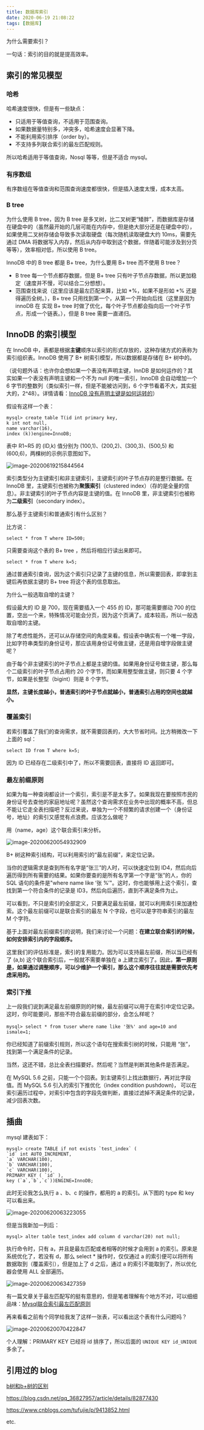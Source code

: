 ```yaml
---
title: 数据库索引
date: 2020-06-19 21:08:22
tags: [数据库]
---
```


为什么需要索引？

一句话：索引的目的就是提高效率。

## 索引的常见模型

### 哈希

哈希速度很快，但是有一些缺点：

* 只适用于等值查询，不适用于范围查询。
* 如果数据量特别多，冲突多，哈希速度会显著下降。
* 不能利用索引排序（order by）。
* 不支持多列联合索引的最左匹配规则。

所以哈希适用于等值查询，Nosql 等等，但是不适合 mysql。

### 有序数组

有序数组在等值查询和范围查询速度都很快，但是插入速度太慢，成本太高。

### B tree

为什么使用 B tree，因为 B tree 是多叉树，比二叉树更“矮胖”，而数据库是存储在硬盘中的（虽然最开始的几层可能在内存中，但是绝大部分还是在硬盘中的），如果使用二叉树存储会导致多次读取硬盘（每次随机读取硬盘大约 10ms，需要先通过 DMA 将数据写入内存，然后从内存中取到这个数据，伴随着可能涉及到分页等等），效率相对低，所以使用 B tree。

InnoDB 中的 B tree 都是 B+ tree，为什么要用 B+ tree 而不使用 B tree？

* B tree 每一个节点都存数据，但是 B+ tree 只有叶子节点存数据，所以更加稳定（速度并不慢，可以结合二分想想）。
* 范围查找来说（这里应该是最左匹配来算，比如 *%，如果不是形如 *% 还是得遍历全树。），B+ tree 只用找到第一个，从第一个开始向后找（这里是因为 innoDB 在 实现 B+ tree 时做了优化，每个叶子节点都会指向后一个叶子节点，形成一个链表。），但是 B tree 需要一直递归。

## InnoDB 的索引模型

在 InnoDB 中，表都是根据**主键**顺序以索引的形式存放的，这种存储方式的表称为索引组织表。InnoDB 使用了 B+ 树索引模型，所以数据都是存储在 B+ 树中的。

（说句题外话：也许你会想如果一个表没有声明主键，InnDB 是如何运作的？其实如果一个表没有声明主键和一个不为 null 的唯一索引，InnoDB 会自动增加一个 6 字节的整数列（类似索引一样，但是不能被访问到，6 个字节看着不大，其实挺大的，2^48）。详情请看：[InnoDB 没有声明主键是如何运转的](https://blog.csdn.net/A510677208/article/details/101327857)）

假设有这样一个表：

```
mysql> create table T(id int primary key, 
k int not null, 
name varchar(16),
index (k))engine=InnoDB;
```

表中 R1~R5 的 (ID,k) 值分别为 (100,1)、(200,2)、(300,3)、(500,5) 和 (600,6)，两棵树的示例示意图如下。

![image-20200619215844564](/images/image-20200619215844564.png)

索引类型分为主键索引和非主键索引，主键索引的叶子节点存的是整行数据。在 InnoDB 里，主键索引也被称为**聚簇索引**（clustered index）（存的是全量的信息）。非主键索引的叶子节点内容是主键的值。在 InnoDB 里，非主键索引也被称为**二级索引**（secondary index）。

那么基于主键索引和普通索引有什么区别？

比方说：

```
select * from T where ID=500;
```

只需要查询这个表的 B+ tree ，然后将相应行读出来即可。

```
select * from T where k=5;
```

通过普通索引查询，因为这个索引只记录了主键的信息，所以需要回表，即拿到主键后再依据主键的 B+ tree 将这个表的信息取出。

为什么一般选取自增的主键？

假设最大的 ID 是 700，现在需要插入一个 455 的 ID，那可能需要挪动 700 的位置，空出一个来，特殊情况可能会分页，因为这个页满了。成本较高，所以一般选取自增的主键。

除了考虑性能外，还可以从存储空间的角度来看。假设表中确实有一个唯一字段，比如字符串类型的身份证号，那应该用身份证号做主键，还是用自增字段做主键呢？

由于每个非主键索引的叶子节点上都是主键的值。如果用身份证号做主键，那么每个二级索引的叶子节点占用约 20 个字节，而如果用整型做主键，则只要 4 个字节，如果是长整型（bigint）则是 8 个字节。

**显然，主键长度越小，普通索引的叶子节点就越小，普通索引占用的空间也就越小。**

### 覆盖索引

若索引覆盖了我们的查询需求，就不需要回表的，大大节省时间。比方稍微改一下上面的 sql：

```
select ID from T where k=5;
```

因为 ID 已经存在二级索引中了，所以不需要回表，直接将 ID 返回即可。

### 最左前缀原则

如果为每一种查询都设计一个索引，索引是不是太多了。如果我现在要按照市民的身份证号去查他的家庭地址呢？虽然这个查询需求在业务中出现的概率不高，但总不能让它走全表扫描吧？反过来说，单独为一个不频繁的请求创建一个（身份证号，地址）的索引又感觉有点浪费。应该怎么做呢？

用（name，age）这个联合索引来分析。

![image-20200620054932909](/images/image-20200620054932909.png)

B+ 树这种索引结构，可以利用索引的“最左前缀”，来定位记录。

当你的逻辑需求是查到所有名字是“张三”的人时，可以快速定位到 ID4，然后向后遍历得到所有需要的结果。如果你要查的是所有名字第一个字是“张”的人，你的 SQL 语句的条件是"where name like ‘张 %’"。这时，你也能够用上这个索引，查找到第一个符合条件的记录是 ID3，然后向后遍历，直到不满足条件为止。

可以看到，不只是索引的全部定义，只要满足最左前缀，就可以利用索引来加速检索。这个最左前缀可以是联合索引的最左 N 个字段，也可以是字符串索引的最左 M 个字符。

基于上面对最左前缀索引的说明，我们来讨论一个问题：**在建立联合索引的时候，如何安排索引内的字段顺序。**

这里我们的评估标准是，索引的复用能力。因为可以支持最左前缀，所以当已经有了 (a,b) 这个联合索引后，一般就不需要单独在 a 上建立索引了。因此，**第一原则是，如果通过调整顺序，可以少维护一个索引，那么这个顺序往往就是需要优先考虑采用的。**

### 索引下推

上一段我们说到满足最左前缀原则的时候，最左前缀可以用于在索引中定位记录。这时，你可能要问，那些不符合最左前缀的部分，会怎么样呢？

```
mysql> select * from tuser where name like '张%' and age=10 and ismale=1;
```

你已经知道了前缀索引规则，所以这个语句在搜索索引树的时候，只能用 “张”，找到第一个满足条件的记录。

当然，这还不错，总比全表扫描要好。然后呢？当然是判断其他条件是否满足。

在 MySQL 5.6 之前，只能一个个回表。到主键索引上找出数据行，再对比字段值。而 MySQL 5.6 引入的索引下推优化（index condition pushdown)， 可以在索引遍历过程中，对索引中包含的字段先做判断，直接过滤掉不满足条件的记录，减少回表次数。

## 插曲

mysql 建表如下：

```
mysql> create TABLE if not exists `test_index` (
`id` int AUTO_INCREMENT,
`a` VARCHAR(100),
`b` VARCHAR(100),
`c` VARCHAR(100),
PRIMARY KEY ( `id` ),
key (`a`,`b`,`c`))ENGINE=InnoDB;

```

此时无论我怎么执行 a 、b、c 的操作，都用的 a 的索引。从下图的 type 和 key 可以看出来。

![image-20200620063223055](/images/image-20200620063223055.png)

但是当我新加一列后：

```
mysql> alter table test_index add column d varchar(20) not null;
```

执行命令时，只有 a，并且是最左匹配或者相等的时候才会用到 a 的索引。原来是系统优化了，若没有 d，那么 select * 操作时，仅仅通过 a 的索引便可以将所有数据取到（覆盖索引），但是加上了 d 之后，通过 a 的索引不能取到了，所以优化器会使用 ALL 全部遍历。

![image-20200620063427359](/images/image-20200620063427359.png)

有一篇文章关于最左匹配写的挺有意思的，但是笔者理解有个地方不对，可以细细品味：[Mysql联合索引最左匹配原则](https://segmentfault.com/a/1190000015416513)

再来看看之前有个同学给我发了这样一张表，可以看出这个表有什么问题吗？

![image-20200620070422847](/images/image-20200620070422847.png)

个人理解：PRIMARY KEY 已经将 id 排序了，所以后面的 `UNIQUE KEY id_UNIQUE` 多余了。

## 引用过的 blog

[b树和b+树的区别](https://blog.csdn.net/login_sonata/article/details/75268075)

https://blog.csdn.net/qq_36827957/article/details/82877430

https://www.cnblogs.com/tufujie/p/9413852.html

etc.